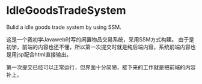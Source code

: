 # IdleGoodsTradeSystem
Bulid a idle goods trade system by using SSM.

这是一个我初学Javaweb时写的闲置物品交易系统，采用SSM方式构建。
由于是初学，前端的内容也还不懂，所以第一次提交时就是纯后端内容，系统前端内容也是用jsp配合html直接输出。

第一次提交已经可以正常运行，但界面十分简陋，接下来的工作就是把前端的内容补上。
